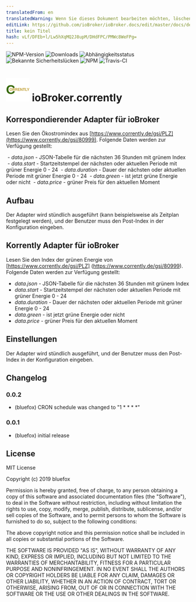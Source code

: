 ```yaml
---
translatedFrom: en
translatedWarning: Wenn Sie dieses Dokument bearbeiten möchten, löschen Sie bitte das Feld "translationsFrom". Andernfalls wird dieses Dokument automatisch erneut übersetzt
editLink: https://github.com/ioBroker/ioBroker.docs/edit/master/docs/de/adapterref/iobroker.corrently/README.md
title: kein Titel
hash: vLf/DFEb+l/Lw5hXqMQ2J8upM/DHdFPC/PMWc8WeFPg=
---
```

![NPM-Version](http://img.shields.io/npm/v/iobroker.corrently.svg)
![Downloads](https://img.shields.io/npm/dm/iobroker.corrently.svg)
![Abhängigkeitsstatus](https://img.shields.io/david/GermanBluefox/iobroker.corrently.svg)
![Bekannte Sicherheitslücken](https://snyk.io/test/github/GermanBluefox/ioBroker.corrently/badge.svg)
![NPM](https://nodei.co/npm/iobroker.corrently.png?downloads=true)
![Travis-CI](http://img.shields.io/travis/GermanBluefox/ioBroker.corrently/master.svg)

<h1><img src="admin/corrently.png" width="64"/> ioBroker.corrently </h1>

## Korrespondierender Adapter für ioBroker
Lesen Sie den Ökostromindex aus [https://www.corrently.de/gsi/PLZ](https://www.corrently.de/gsi/80999).
Folgende Daten werden zur Verfügung gestellt:

 - *data.json* - JSON-Tabelle für die nächsten 36 Stunden mit grünem Index
 - *data.start* - Startzeitstempel der nächsten oder aktuellen Periode mit grüner Energie 0 - 24
 - *data.duration* - Dauer der nächsten oder aktuellen Periode mit grüner Energie 0 - 24
 - *data.green* - ist jetzt grüne Energie oder nicht
 - *data.price* - grüner Preis für den aktuellen Moment

## Aufbau
Der Adapter wird stündlich ausgeführt (kann beispielsweise als Zeitplan festgelegt werden), und der Benutzer muss den Post-Index in der Konfiguration eingeben.

## Korrently Adapter für ioBroker
Lesen Sie den Index der grünen Energie von [https://www.corrently.de/gsi/PLZ] (https://www.corrently.de/gsi/80999).
Folgende Daten werden zur Verfügung gestellt:

- *data.json* - JSON-Tabelle für die nächsten 36 Stunden mit grünem Index
- *data.start* - Startzeitstempel der nächsten oder aktuellen Periode mit grüner Energie 0 - 24
- *data.duration* - Dauer der nächsten oder aktuellen Periode mit grüner Energie 0 - 24
- *data.green* - ist jetzt grüne Energie oder nicht
- *data.price* - grüner Preis für den aktuellen Moment

## Einstellungen
Der Adapter wird stündlich ausgeführt, und der Benutzer muss den Post-Index in der Konfiguration eingeben.

## Changelog

### 0.0.2
* (bluefox) CRON schedule was changed to "1 * * * *"

### 0.0.1
* (bluefox) initial release

## License
MIT License

Copyright (c) 2019 bluefox

Permission is hereby granted, free of charge, to any person obtaining a copy
of this software and associated documentation files (the "Software"), to deal
in the Software without restriction, including without limitation the rights
to use, copy, modify, merge, publish, distribute, sublicense, and/or sell
copies of the Software, and to permit persons to whom the Software is
furnished to do so, subject to the following conditions:

The above copyright notice and this permission notice shall be included in all
copies or substantial portions of the Software.

THE SOFTWARE IS PROVIDED "AS IS", WITHOUT WARRANTY OF ANY KIND, EXPRESS OR
IMPLIED, INCLUDING BUT NOT LIMITED TO THE WARRANTIES OF MERCHANTABILITY,
FITNESS FOR A PARTICULAR PURPOSE AND NONINFRINGEMENT. IN NO EVENT SHALL THE
AUTHORS OR COPYRIGHT HOLDERS BE LIABLE FOR ANY CLAIM, DAMAGES OR OTHER
LIABILITY, WHETHER IN AN ACTION OF CONTRACT, TORT OR OTHERWISE, ARISING FROM,
OUT OF OR IN CONNECTION WITH THE SOFTWARE OR THE USE OR OTHER DEALINGS IN THE
SOFTWARE.